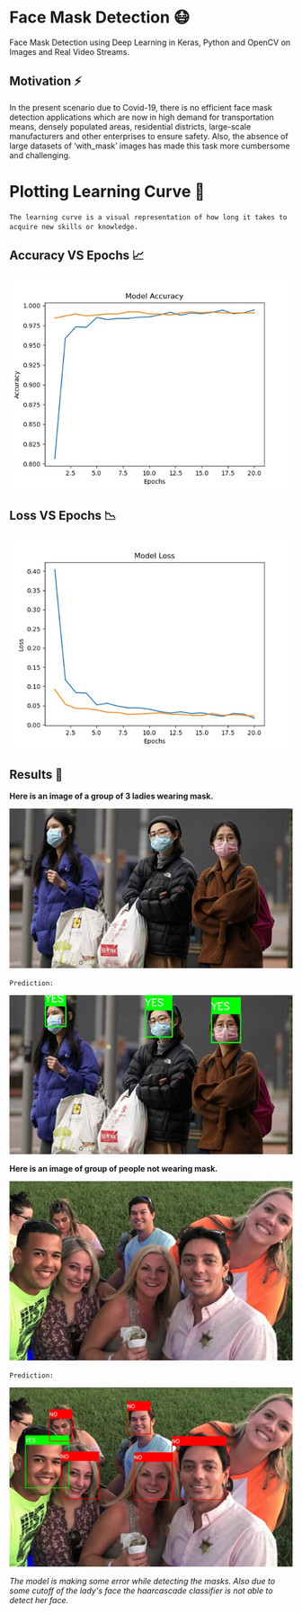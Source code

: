 # Face Mask Detection 😷

Face Mask Detection using Deep Learning in Keras, Python and OpenCV on Images and Real Video Streams.

## Motivation ⚡
In the present scenario due to Covid-19, there is no efficient face mask detection applications which are now in high demand for transportation means, densely populated areas, residential districts, large-scale manufacturers and other enterprises to ensure safety. Also, the absence of large datasets of ‘with_mask’ images has made this task more cumbersome and challenging.

# Plotting Learning Curve 🤯
`The learning curve is a visual representation of how long it takes to acquire new skills or knowledge.`

## Accuracy VS Epochs 📈

<p align="center">
  <img src="https://github.com/Ankit152/FaceMaskDetection/blob/main/img/accuracy.jpg">
</p>

## Loss VS Epochs 📉

<p align="center">
  <img src="https://github.com/Ankit152/FaceMaskDetection/blob/main/img/loss.jpg">
</p>

## Results 🥺
**Here is an image of a group of 3 ladies wearing mask.**
<p align=center>
    <img src="https://github.com/Ankit152/FaceMaskDetection/blob/main/img/test1.jfif">
</p>
  
`Prediction:`
 <p align=center><img src="https://github.com/Ankit152/FaceMaskDetection/blob/main/img/result1.jpg"></p>

**Here is an image of group of people not wearing mask.**
<p align=center>
  <img src="https://github.com/Ankit152/FaceMaskDetection/blob/main/img/test2.jpg" width=700>
</p>

`Prediction:`
<p align=center>
  <img src="https://github.com/Ankit152/FaceMaskDetection/blob/main/img/result4.jpg" width=700>
</p>

*The model is making some error while detecting the masks. Also due to some cutoff of the lady's face the haarcascade classifier is not able to detect her face.*
